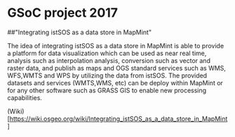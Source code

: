 # GSoC project 2017 
##"Integrating istSOS as a data store in MapMint"

The idea of integrating istSOS as a data store in MapMint is able to provide a platform for data visualization which can be used as near real time, analysis such as interpolation analysis, conversion such as vector and raster data, and publish as maps and OGS standard services such as WMS, WFS,WMTS and WPS by utilizing the data from istSOS. The provided datasets and services (WMTS,WMS, etc) can be deploy within MapMint or for any other software such as GRASS GIS to enable new processing capabilities.

(Wiki)[https://wiki.osgeo.org/wiki/Integrating_istSOS_as_a_data_store_in_MapMint]
